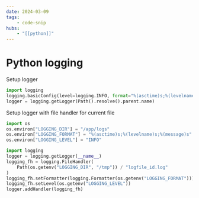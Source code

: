 ```yaml
---
date: 2024-03-09
tags:
    - code-snip
hubs:
    - "[[python]]"
---
```


# Python logging

Setup logger
```python
import logging
logging.basicConfig(level=logging.INFO, format="%(asctime)s;%(levelname)s;%(message)s")
logger = logging.getLogger(Path().resolve().parent.name)
```

Setup logger with file handler for current file
```python
import os
os.environ["LOGGING_DIR"] = "/app/logs"
os.environ["LOGGING_FORMAT"] = "%(asctime)s;%(levelname)s;%(message)s"
os.environ["LOGGING_LEVEL"] = "INFO"

import logging
logger = logging.getLogger(__name__)
logging_fh = logging.FileHandler(
    Path(os.getenv("LOGGING_DIR", "/tmp")) / "logfile_id.log"
)
logging_fh.setFormatter(logging.Formatter(os.getenv("LOGGING_FORMAT")))
logging_fh.setLevel(os.getenv("LOGGING_LEVEL"))
logger.addHandler(logging_fh)
```




